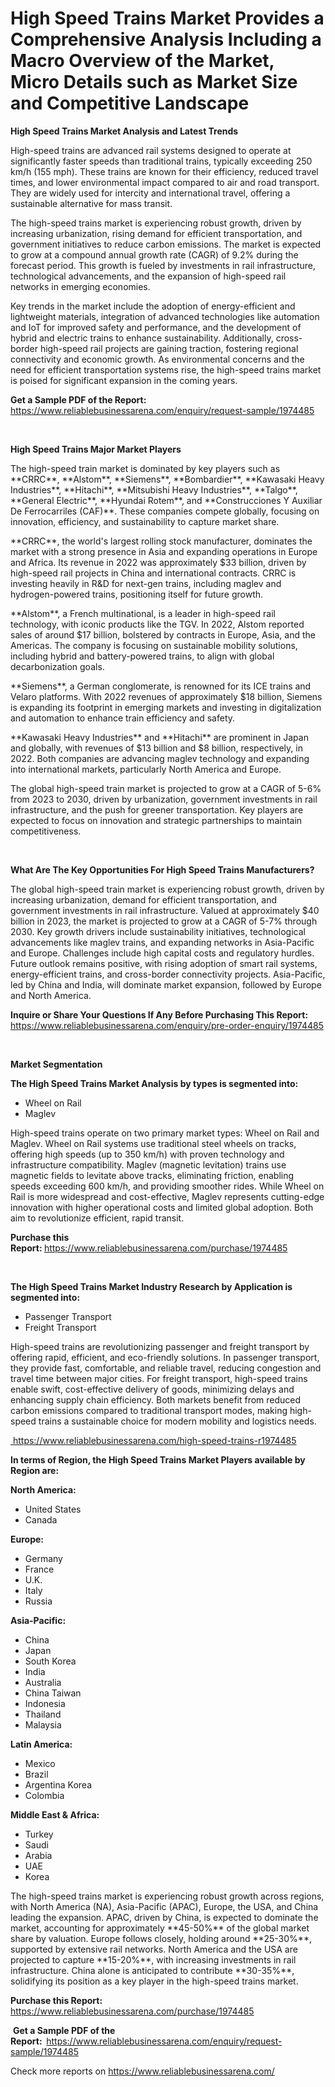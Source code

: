 <p><h1>High Speed Trains Market Provides a Comprehensive Analysis Including a Macro Overview of the Market, Micro Details such as Market Size and Competitive Landscape</h1></p><p><strong>High Speed Trains Market Analysis and Latest Trends</strong></p>
<p><p>High-speed trains are advanced rail systems designed to operate at significantly faster speeds than traditional trains, typically exceeding 250 km/h (155 mph). These trains are known for their efficiency, reduced travel times, and lower environmental impact compared to air and road transport. They are widely used for intercity and international travel, offering a sustainable alternative for mass transit.</p><p>The high-speed trains market is experiencing robust growth, driven by increasing urbanization, rising demand for efficient transportation, and government initiatives to reduce carbon emissions. The market is expected to grow at a compound annual growth rate (CAGR) of 9.2% during the forecast period. This growth is fueled by investments in rail infrastructure, technological advancements, and the expansion of high-speed rail networks in emerging economies.</p><p>Key trends in the market include the adoption of energy-efficient and lightweight materials, integration of advanced technologies like automation and IoT for improved safety and performance, and the development of hybrid and electric trains to enhance sustainability. Additionally, cross-border high-speed rail projects are gaining traction, fostering regional connectivity and economic growth. As environmental concerns and the need for efficient transportation systems rise, the high-speed trains market is poised for significant expansion in the coming years.</p></p>
<p><strong>Get a Sample PDF of the Report:&nbsp;</strong> <a href="https://www.reliablebusinessarena.com/enquiry/request-sample/1974485?utm_campaign=1835&utm_medium=2&utm_source=Github&utm_content=ia&utm_term=22012025&utm_id=high-speed-trains">https://www.reliablebusinessarena.com/enquiry/request-sample/1974485</a></p>
<p>&nbsp;</p>
<p><strong>High Speed Trains Major Market Players</strong></p>
<p><p>The high-speed train market is dominated by key players such as **CRRC**, **Alstom**, **Siemens**, **Bombardier**, **Kawasaki Heavy Industries**, **Hitachi**, **Mitsubishi Heavy Industries**, **Talgo**, **General Electric**, **Hyundai Rotem**, and **Construcciones Y Auxiliar De Ferrocarriles (CAF)**. These companies compete globally, focusing on innovation, efficiency, and sustainability to capture market share.</p><p>**CRRC**, the world's largest rolling stock manufacturer, dominates the market with a strong presence in Asia and expanding operations in Europe and Africa. Its revenue in 2022 was approximately $33 billion, driven by high-speed rail projects in China and international contracts. CRRC is investing heavily in R&D for next-gen trains, including maglev and hydrogen-powered trains, positioning itself for future growth.</p><p>**Alstom**, a French multinational, is a leader in high-speed rail technology, with iconic products like the TGV. In 2022, Alstom reported sales of around $17 billion, bolstered by contracts in Europe, Asia, and the Americas. The company is focusing on sustainable mobility solutions, including hybrid and battery-powered trains, to align with global decarbonization goals.</p><p>**Siemens**, a German conglomerate, is renowned for its ICE trains and Velaro platforms. With 2022 revenues of approximately $18 billion, Siemens is expanding its footprint in emerging markets and investing in digitalization and automation to enhance train efficiency and safety.</p><p>**Kawasaki Heavy Industries** and **Hitachi** are prominent in Japan and globally, with revenues of $13 billion and $8 billion, respectively, in 2022. Both companies are advancing maglev technology and expanding into international markets, particularly North America and Europe.</p><p>The global high-speed train market is projected to grow at a CAGR of 5-6% from 2023 to 2030, driven by urbanization, government investments in rail infrastructure, and the push for greener transportation. Key players are expected to focus on innovation and strategic partnerships to maintain competitiveness.</p></p>
<p>&nbsp;</p>
<p><strong>What Are The Key Opportunities For High Speed Trains Manufacturers?</strong></p>
<p><p>The global high-speed train market is experiencing robust growth, driven by increasing urbanization, demand for efficient transportation, and government investments in rail infrastructure. Valued at approximately $40 billion in 2023, the market is projected to grow at a CAGR of 5-7% through 2030. Key growth drivers include sustainability initiatives, technological advancements like maglev trains, and expanding networks in Asia-Pacific and Europe. Challenges include high capital costs and regulatory hurdles. Future outlook remains positive, with rising adoption of smart rail systems, energy-efficient trains, and cross-border connectivity projects. Asia-Pacific, led by China and India, will dominate market expansion, followed by Europe and North America.</p></p>
<p><strong>Inquire or Share Your Questions If Any Before Purchasing This Report:</strong> <a href="https://www.reliablebusinessarena.com/enquiry/pre-order-enquiry/1974485?utm_campaign=1835&utm_medium=2&utm_source=Github&utm_content=ia&utm_term=22012025&utm_id=high-speed-trains">https://www.reliablebusinessarena.com/enquiry/pre-order-enquiry/1974485</a></p>
<p>&nbsp;</p>
<p><strong>Market Segmentation</strong></p>
<p><strong>The High Speed Trains Market Analysis by types is segmented into:</strong></p>
<p><ul><li>Wheel on Rail</li><li>Maglev</li></ul></p>
<p><p>High-speed trains operate on two primary market types: Wheel on Rail and Maglev. Wheel on Rail systems use traditional steel wheels on tracks, offering high speeds (up to 350 km/h) with proven technology and infrastructure compatibility. Maglev (magnetic levitation) trains use magnetic fields to levitate above tracks, eliminating friction, enabling speeds exceeding 600 km/h, and providing smoother rides. While Wheel on Rail is more widespread and cost-effective, Maglev represents cutting-edge innovation with higher operational costs and limited global adoption. Both aim to revolutionize efficient, rapid transit.</p></p>
<p><strong>Purchase this Report:&nbsp;</strong><a href="https://www.reliablebusinessarena.com/purchase/1974485?utm_campaign=1835&utm_medium=2&utm_source=Github&utm_content=ia&utm_term=22012025&utm_id=high-speed-trains">https://www.reliablebusinessarena.com/purchase/1974485</a></p>
<p>&nbsp;</p>
<p><strong>The High Speed Trains Market Industry Research by Application is segmented into:</strong></p>
<p><ul><li>Passenger Transport</li><li>Freight Transport</li></ul></p>
<p><p>High-speed trains are revolutionizing passenger and freight transport by offering rapid, efficient, and eco-friendly solutions. In passenger transport, they provide fast, comfortable, and reliable travel, reducing congestion and travel time between major cities. For freight transport, high-speed trains enable swift, cost-effective delivery of goods, minimizing delays and enhancing supply chain efficiency. Both markets benefit from reduced carbon emissions compared to traditional transport modes, making high-speed trains a sustainable choice for modern mobility and logistics needs.</p></p>
<p><a href="https://www.reliablebusinessarena.com/high-speed-trains-r1974485?utm_campaign=1835&utm_medium=2&utm_source=Github&utm_content=ia&utm_term=22012025&utm_id=high-speed-trains">&nbsp;https://www.reliablebusinessarena.com/high-speed-trains-r1974485</a></p>
<p><strong>In terms of Region, the High Speed Trains Market Players available by Region are:</strong></p>
<p>
    <p> <strong> North America: </strong>
        <ul>
            <li>United States</li>
            <li>Canada</li>
        </ul>
        </p> 
    <p> <strong> Europe: </strong>
        <ul>
            <li>Germany</li>
            <li>France</li>
            <li>U.K.</li>
            <li>Italy</li>
            <li>Russia</li>
        </ul>
        </p> 
    <p> <strong> Asia-Pacific: </strong>
        <ul>
            <li>China</li>
            <li>Japan</li>
            <li>South Korea</li>
            <li>India</li>
            <li>Australia</li>
            <li>China Taiwan</li>
            <li>Indonesia</li>
            <li>Thailand</li>
            <li>Malaysia</li>
        </ul>
        </p> 
    <p> <strong> Latin America: </strong>
        <ul>
            <li>Mexico</li>
            <li>Brazil</li>
            <li>Argentina Korea</li>
            <li>Colombia</li>
        </ul>
        </p> 
    <p> <strong> Middle East & Africa: </strong>
        <ul>
            <li>Turkey</li>
            <li>Saudi</li>
            <li>Arabia</li>
            <li>UAE</li>
            <li>Korea</li>
        </ul>
    </p>
    </p>
<p><p>The high-speed trains market is experiencing robust growth across regions, with North America (NA), Asia-Pacific (APAC), Europe, the USA, and China leading the expansion. APAC, driven by China, is expected to dominate the market, accounting for approximately **45-50%** of the global market share by valuation. Europe follows closely, holding around **25-30%**, supported by extensive rail networks. North America and the USA are projected to capture **15-20%**, with increasing investments in rail infrastructure. China alone is anticipated to contribute **30-35%**, solidifying its position as a key player in the high-speed trains market.</p></p>
<p><strong>Purchase this Report: </strong><a href="https://www.reliablebusinessarena.com/purchase/1974485?utm_campaign=1835&utm_medium=2&utm_source=Github&utm_content=ia&utm_term=22012025&utm_id=high-speed-trains">https://www.reliablebusinessarena.com/purchase/1974485</a></p>
<p>&nbsp;<strong>Get a Sample PDF of the Report:&nbsp;&nbsp;</strong><a href="https://www.reliablebusinessarena.com/enquiry/request-sample/1974485?utm_campaign=1835&utm_medium=2&utm_source=Github&utm_content=ia&utm_term=22012025&utm_id=high-speed-trains">https://www.reliablebusinessarena.com/enquiry/request-sample/1974485</a></p>
<p><strong></strong></p>
<p>Check more reports on <a href="https://www.reliablebusinessarena.com/?utm_campaign=1835&utm_medium=2&utm_source=Github&utm_content=ia&utm_term=22012025&utm_id=high-speed-trains">https://www.reliablebusinessarena.com/</a></p>